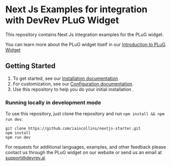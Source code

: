 
# Next Js Examples for integration with DevRev PLuG Widget
This repository contains Next Js integration examples for the PLuG widget.

You can learn more about the PLuG widget itself in our [Introduction to PLuG Widget](https://devrev.ai/docs/plug/introduction)

## Getting Started
1. To get started, see our [Installation documentation](https://devrev.ai/docs/plug/installation)
2. For customization, see our [Configuration documentation](https://devrev.ai/docs/plug/configuration).
3. Use this repository to help you do your initial installation . 

### Running locally in development mode

To use this repository, just clone the repository and run `npm install && npm run dev`:

    git clone https://github.com/iaincollins/nextjs-starter.git
    npm install
    npm run dev

For requests for additional languages, examples, and other feedback please contact us through the PLuG widget on our website or send us an email at support@devrev.ai